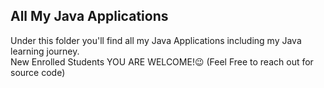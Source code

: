 <!DOCTYPE html>
<html>
<head>
</head>
<body>
<h2>All My Java Applications</h2>
<div>
Under this folder you'll find all my Java Applications including my Java learning journey. <br>
New Enrolled Students YOU ARE WELCOME!😉 (Feel Free to reach out for source code)
  <br>
</div>
</body>
</html>
